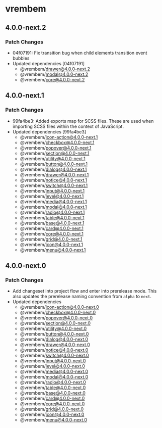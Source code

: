 # vrembem

## 4.0.0-next.2

### Patch Changes

- 04f07191: Fix transition bug when child elements transition event bubbles
- Updated dependencies [04f07191]
  - @vrembem/drawer@4.0.0-next.2
  - @vrembem/modal@4.0.0-next.2
  - @vrembem/core@4.0.0-next.2

## 4.0.0-next.1

### Patch Changes

- 99fa4be3: Added exports map for SCSS files. These are used when importing SCSS files within the context of JavaScript.
- Updated dependencies [99fa4be3]
  - @vrembem/icon-action@4.0.0-next.1
  - @vrembem/checkbox@4.0.0-next.1
  - @vrembem/popover@4.0.0-next.1
  - @vrembem/section@4.0.0-next.1
  - @vrembem/utility@4.0.0-next.1
  - @vrembem/button@4.0.0-next.1
  - @vrembem/dialog@4.0.0-next.1
  - @vrembem/drawer@4.0.0-next.1
  - @vrembem/notice@4.0.0-next.1
  - @vrembem/switch@4.0.0-next.1
  - @vrembem/input@4.0.0-next.1
  - @vrembem/level@4.0.0-next.1
  - @vrembem/media@4.0.0-next.1
  - @vrembem/modal@4.0.0-next.1
  - @vrembem/radio@4.0.0-next.1
  - @vrembem/table@4.0.0-next.1
  - @vrembem/base@4.0.0-next.1
  - @vrembem/card@4.0.0-next.1
  - @vrembem/core@4.0.0-next.1
  - @vrembem/grid@4.0.0-next.1
  - @vrembem/icon@4.0.0-next.1
  - @vrembem/menu@4.0.0-next.1

## 4.0.0-next.0

### Patch Changes

- Add changeset into project flow and enter into prerelease mode. This also updates the prerelease naming convention from `alpha` to `next`.
- Updated dependencies
  - @vrembem/icon-action@4.0.0-next.0
  - @vrembem/checkbox@4.0.0-next.0
  - @vrembem/popover@4.0.0-next.0
  - @vrembem/section@4.0.0-next.0
  - @vrembem/utility@4.0.0-next.0
  - @vrembem/button@4.0.0-next.0
  - @vrembem/dialog@4.0.0-next.0
  - @vrembem/drawer@4.0.0-next.0
  - @vrembem/notice@4.0.0-next.0
  - @vrembem/switch@4.0.0-next.0
  - @vrembem/input@4.0.0-next.0
  - @vrembem/level@4.0.0-next.0
  - @vrembem/media@4.0.0-next.0
  - @vrembem/modal@4.0.0-next.0
  - @vrembem/radio@4.0.0-next.0
  - @vrembem/table@4.0.0-next.0
  - @vrembem/base@4.0.0-next.0
  - @vrembem/card@4.0.0-next.0
  - @vrembem/core@4.0.0-next.0
  - @vrembem/grid@4.0.0-next.0
  - @vrembem/icon@4.0.0-next.0
  - @vrembem/menu@4.0.0-next.0
